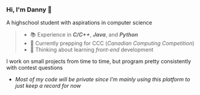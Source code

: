 ### Hi, I'm Danny 👋
A highschool student with aspirations in computer science
>
>- 📚 Experience in ***C/C++***, ***Java***, and ***Python***
>- 🌱 Currently prepping for CCC (_Canadian Computing Competition_)
>- 🤔 Thinking about learning _front-end_ development
>

I work on small projects from time to time, but program pretty consistently with contest questions
- *Most of my code will be private since I'm mainly using this platform to just keep a record for now*

<!--
**Danh295/Danh295** is a ✨ _special_ ✨ repository because its `README.md` (this file) appears on your GitHub profile.

Here are some ideas to get you started:

- 🔭 I’m currently working on ...
- 🌱 I’m currently learning ...
- 👯 I’m looking to collaborate on ...
- 🤔 I’m looking for help with ...
- 💬 Ask me about ...
- 📫 How to reach me: ...
- 😄 Pronouns: ...
- ⚡ Fun fact: ...
-->
